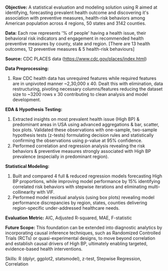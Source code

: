 **Objective:**
A statistical evaluation and modeling solution using R aimed at identifying, forecasting prevalent health outcome and discovering it's association with preventive measures, health-risk behaviors among American population across 4 regions, 50 states and 3142 counties.

**Data:**
Each row represents '% of people' having a health issue, their behavioral risk indicators and engagement in recommended health preventive measures by county, state and region.
[There are 13 health outcomes, 12 preventive measures & 5 health-risk behaviours]

**Source:**
CDC PLACES data (https://www.cdc.gov/places/index.html)

**Data Preprocessing:**
1. Raw CDC health data has unrequired features while required features are in unpivoted manner ~2,30,000 x 40. Dealt this with elimination, data restructuring, pivoting necessary columns/features reducing the dataset size to ~3200 rows x 30 contributing to clean analysis and model development.

**EDA & Hypothesis Testing:**
1. Extracted insights on most prevalent health issue (High BP) & predominant areas in USA using advanced aggregations & bar, scatter, box plots. Validated these observations with one-sample, two-sample hypothesis tests (z-tests) formulating decision rules and statistically confirming the observations using p-value at 95% confidence.
2. Performed correlation and regression analysis revealing the risk behaviors & preventive measures strongly associated with High BP prevalence (especially in predominant region).

**Statistical Modeling:**
1. Built and compared 4 full & reduced regression models forecasting High BP proportions, while improving model performance by 15% identifying correlated risk behaviors with stepwise iterations and eliminating multi-collinearity with VIF.
2. Performed model residual analysis (using box plots) revealing model performance discrepancies by region, states, counties delivering region-specific under-addressed healthcare needs.

**Evaluation Metric:**
AIC, Adjusted R-squared, MAE, F-statistic


**Future Scope:**
This foundation can be extended into diagnostic analytics by incorporating causal inference techniques, such as Randomized Controlled Trials (RCTs) or quasi-experimental designs, to move beyond correlation and establish causal drivers of High BP, ultimately enabling targeted, evidence-based health interventions.

Skills: R (dplyr, ggplot2, statsmodel), z-test, Stepwise Regression, Correlation